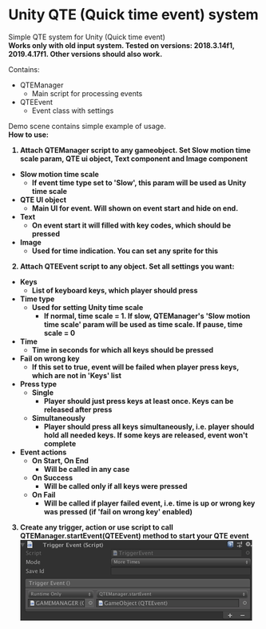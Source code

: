 # Unity QTE (Quick time event) system
Simple QTE system for Unity (Quick time event)
<br>
<b>Works only with old input system. Tested on versions: 2018.3.14f1, 2019.4.17f1. Other versions should also work.</b>

Contains:
- QTEManager
    - Main script for processing events
- QTEEvent
    - Event class with settings

Demo scene contains simple example of usage.
<br>
<b>How to use:<b>
1) Attach QTEManager script to any gameobject. Set Slow motion time scale param, QTE ui object, Text component and Image component
- Slow motion time scale
    - If event time type set to 'Slow', this param will be used as Unity time scale
- QTE UI object
    - Main UI for event. Will shown on event start and hide on end. 
- Text
    - On event start it will filled with key codes, which should be pressed
- Image
    - Used for time indication. You can set any sprite for this
2) Attach QTEEvent script to any object. Set all settings you want:
- Keys
    - List of keyboard keys, which player should press
- Time type
    - Used for setting Unity time scale
        - If normal, time scale = 1. If slow, QTEManager's 'Slow motion time scale' param will be used as time scale. If pause, time scale = 0
- Time
    - Time in seconds for which all keys should be pressed
- Fail on wrong key
    - If this set to true, event will be failed when player press keys, which are not in 'Keys' list
- Press type
    - Single
        - Player should just press keys at least once. Keys can be released after press
    - Simultaneously
        - Player should press all keys simultaneously, i.e. player should hold all needed keys. If some keys are released, event won't complete
- Event actions
    - On Start, On End
        - Will be called in any case
    - On Success
       - Will be called only if all keys were pressed
    - On Fail
        - Will be called if player failed event, i.e. time is up or wrong key was pressed (if 'fail on wrong key' enabled)
3) Create any trigger, action or use script to call QTEManager.startEvent(QTEEvent) method to start your QTE event
![Event start example](https://github.com/CrissNamon/unityqte/blob/main/event_start.png)
